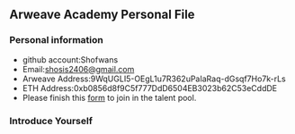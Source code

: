 ## Arweave Academy Personal File

### Personal information

- github account:Shofwans
- Email:shosis2406@gmail.com
- Arweave Address:9WqUGLI5-OEgL1u7R362uPaIaRaq-dGsqf7Ho7k-rLs
- ETH Address:0xb0856d8f9C5f777DdD6504EB3023b62C53eCddDE
- Please finish this [form](https://docs.google.com/forms/d/e/1FAIpQLSfWA5fIIcBgmRppm3jNz5vmf9Mai_QMVil-2pO4r7YKn_Zhtw/viewform?usp=sf_link) to join in the talent pool.

### Introduce Yourself

